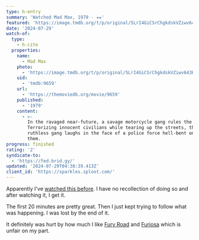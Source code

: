 ```yaml
---
type: h-entry
summary: 'Watched Mad Max, 1979 - ★★'
featured: 'https://image.tmdb.org/t/p/original/5LrI4GiCSrChgkdskVZiwv643Kg.jpg'
date: '2024-07-29'
watch-of:
  type:
    - h-cite
  properties:
    name:
      - Mad Max
    photo:
      - 'https://image.tmdb.org/t/p/original/5LrI4GiCSrChgkdskVZiwv643Kg.jpg'
    uid:
      - 'tmdb:9659'
    url:
      - 'https://themoviedb.org/movie/9659'
    published:
      - '1979'
    content:
      - >-
        In the ravaged near-future, a savage motorcycle gang rules the road.
        Terrorizing innocent civilians while tearing up the streets, the
        ruthless gang laughs in the face of a police force hell-bent on stopping
        them.
progress: finished
rating: '2'
syndicate-to:
  - 'https://fed.brid.gy/'
updated: '2024-07-29T04:38:39.413Z'
client_id: 'https://sparkles.sploot.com/'
---
```

Apparently I've [watched this before](https://letterboxd.com/benji/film/mad-max/). I have no recollection of doing so and after watching it, I get it.

The first 20 minutes are pretty great. Then I just kept trying to follow what was happening. I was lost by the end of it.

It definitely was hurt by how much I like [Fury Road](https://www.themoviedb.org/movie/76341-mad-max-fury-road) and [Furiosa](https://www.themoviedb.org/movie/786892-furiosa-a-mad-max-saga) which is unfair on my part.
